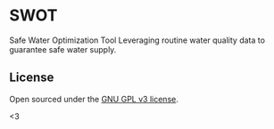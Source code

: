 # SWOT
Safe Water Optimization Tool
Leveraging routine water quality data to guarantee safe water supply.

## License

Open sourced under the [GNU GPL v3 license](LICENSE.md).

<3
